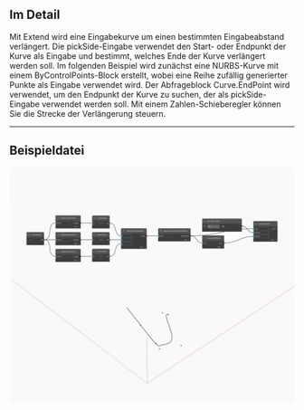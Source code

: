 ## Im Detail
Mit Extend wird eine Eingabekurve um einen bestimmten Eingabeabstand verlängert. Die pickSide-Eingabe verwendet den Start- oder Endpunkt der Kurve als Eingabe und bestimmt, welches Ende der Kurve verlängert werden soll. Im folgenden Beispiel wird zunächst eine NURBS-Kurve mit einem ByControlPoints-Block erstellt, wobei eine Reihe zufällig generierter Punkte als Eingabe verwendet wird. Der Abfrageblock Curve.EndPoint wird verwendet, um den Endpunkt der Kurve zu suchen, der als pickSide-Eingabe verwendet werden soll. Mit einem Zahlen-Schieberegler können Sie die Strecke der Verlängerung steuern.
___
## Beispieldatei

![Extend](./Autodesk.DesignScript.Geometry.Curve.Extend_img.jpg)

